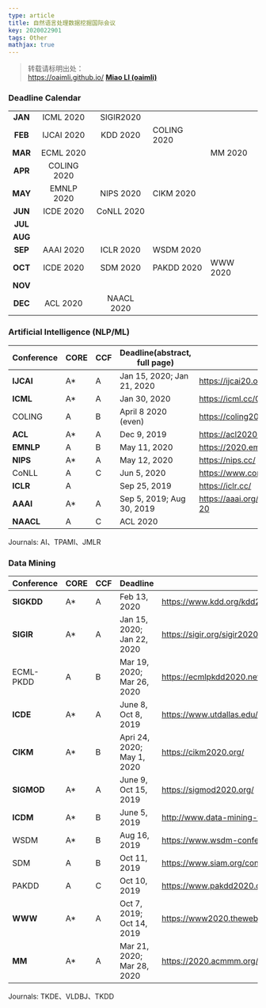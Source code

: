 ```yaml
---
type: article
title: 自然语言处理数据挖掘国际会议
key: 2020022901
tags: Other
mathjax: true
---
```


>转载请标明出处：  
>https://oaimli.github.io/ [**Miao LI (oaimli)**](https://oaimli.github.io)

### [](#header-1)Deadline Calendar

|         |             |            |             |          |
| :-----: | :---------: | :--------: | ----------- | -------- |
| **JAN** |  ICML 2020  | SIGIR2020  |             |          |
| **FEB** | IJCAI 2020  |  KDD 2020  | COLING 2020 |          |
| **MAR** |  ECML 2020  |            |             | MM 2020  |
| **APR** | COLING 2020 |            |             |          |
| **MAY** | EMNLP 2020  | NIPS 2020  | CIKM 2020   |          |
| **JUN** |  ICDE 2020  | CoNLL 2020 |             |          |
| **JUL** |             |            |             |          |
| **AUG** |             |            |             |          |
| **SEP** |  AAAI 2020  | ICLR 2020  | WSDM 2020   |          |
| **OCT** |  ICDE 2020  |  SDM 2020  | PAKDD 2020  | WWW 2020 |
| **NOV** |             |            |             |          |
| **DEC** |  ACL 2020   | NAACL 2020 |             |          |

### [](#header-2)Artificial Intelligence (NLP/ML)

| Conference | CORE | CCF  | Deadline(abstract, full page) | Link                                 |
| ---------- | ---- | ---- | ----------------------------- | ------------------------------------ |
| **IJCAI**  | A*   | A    | Jan 15, 2020; Jan 21, 2020    | https://ijcai20.org/                 |
| **ICML**   | A*   | A    | Jan 30, 2020                  | https://icml.cc/Conferences/2020     |
| COLING     | A    | B    | April 8 2020 (even)           | https://coling2020.org/              |
| **ACL**    | A*   | A    | Dec 9, 2019                   | https://acl2020.org/                 |
| **EMNLP**  | A    | B    | May 11, 2020                  | https://2020.emnlp.org/              |
| **NIPS**   | A*   | A    | May 12, 2020                  | https://nips.cc/                     |
| CoNLL      | A    | C    | Jun 5, 2020                   | https://www.conll.org/2020           |
| **ICLR**   | A    |      | Sep 25, 2019                  | https://iclr.cc/                     |
| **AAAI**   | A*   | A    | Sep 5, 2019; Aug 30, 2019     | https://aaai.org/Conferences/AAAI-20 |
| **NAACL**  | A    | C    | ACL 2020                      |                                      |

Journals: AI、TPAMI、JMLR

### [](#header-3)Data Mining

| Conference | CORE | CCF  | Deadline                   | Link                                                 |
| ---------- | ---- | ---- | -------------------------- | ---------------------------------------------------- |
| **SIGKDD** | A*   | A    | Feb 13, 2020               | https://www.kdd.org/kdd2020/                         |
| **SIGIR**  | A*   | A    | Jan 15, 2020; Jan 22, 2020 | https://sigir.org/sigir2020/                         |
| ECML-PKDD  | A    | B    | Mar 19, 2020; Mar 26, 2020 | https://ecmlpkdd2020.net/                            |
| **ICDE**   | A*   | A    | June 8, Oct 8, 2019        | https://www.utdallas.edu/icde/                       |
| **CIKM**   | A*   | B    | Apri 24, 2020; May 1, 2020 | https://cikm2020.org/                                |
| **SIGMOD** | A*   | A    | June 9, Oct 15, 2019       | https://sigmod2020.org/                              |
| **ICDM**   | A*   | B    | June 5, 2019               | http://www.data-mining-forum.de/                     |
| WSDM       | A*   | B    | Aug 16, 2019               | https://www.wsdm-conference.org/2020/                |
| SDM        | A    | B    | Oct 11, 2019               | https://www.siam.org/conferences/cm/conference/sdm20 |
| PAKDD      | A    | C    | Oct 10, 2019               | https://www.pakdd2020.org/                           |
| **WWW**    | A*   | A    | Oct 7, 2019; Oct 14, 2019  | https://www2020.thewebconf.org/                      |
| **MM**     | A*   | A    | Mar 21, 2020; Mar 28, 2020 | https://2020.acmmm.org/                              |

Journals: TKDE、VLDBJ、TKDD